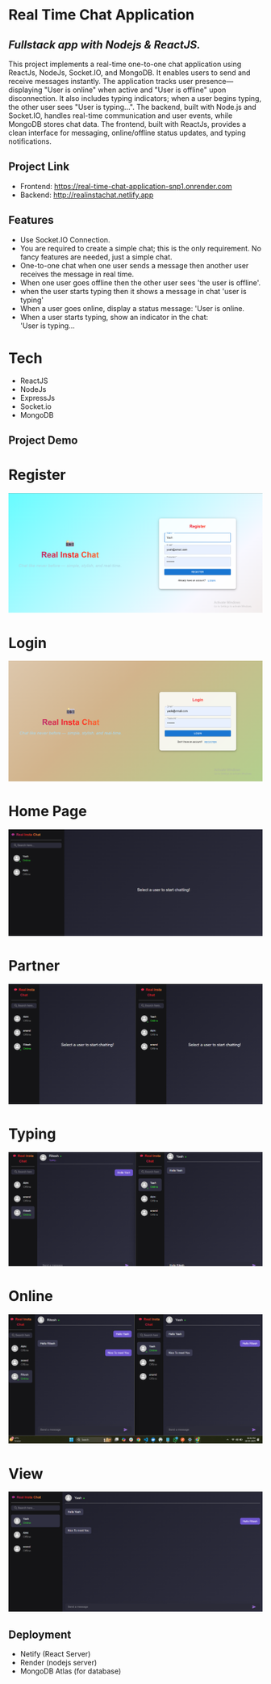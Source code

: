 # Real Time Chat Application

## _Fullstack app with Nodejs & ReactJS._

This project implements a real-time one-to-one chat application using ReactJs, NodeJs, Socket.IO, and MongoDB. It enables users to send and receive messages instantly. The application tracks user presence—displaying "User is online" when active and "User is offline" upon disconnection. It also includes typing indicators; when a user begins typing, the other user sees "User is typing...". The backend, built with Node.js and Socket.IO, handles real-time communication and user events, while MongoDB stores chat data. The frontend, built with ReactJs, provides a clean interface for messaging, online/offline status updates, and typing notifications.

## Project Link
- Frontend: https://real-time-chat-application-snp1.onrender.com
- Backend: http://realinstachat.netlify.app

## Features
- Use Socket.IO Connection.
- You are required to create a simple chat; this is the only requirement. No fancy features are needed, just a simple chat.
- One-to-one chat when one user sends a message then another user receives the message in real time.
- When one user goes offline then the other user sees 'the user is offline'.
- when the user starts typing then it shows a message in chat 'user is typing'
- When a user goes online, display a status message: 'User is online.
- When a user starts typing, show an indicator in the chat: 'User is typing...

# Tech
- ReactJS
- NodeJs
- ExpressJs
- Socket.io
- MongoDB

## Project Demo
# Register
![image](https://github.com/Yashaswi-Anand/RealTime-Chat-Frontend/blob/master/screenshots/Register.png)
# Login 
![image](https://github.com/Yashaswi-Anand/RealTime-Chat-Frontend/blob/master/screenshots/Login.png)
# Home Page
![image](https://github.com/Yashaswi-Anand/RealTime-Chat-Frontend/blob/master/screenshots/HomePage.png)
# Partner 
![image](https://github.com/Yashaswi-Anand/RealTime-Chat-Frontend/blob/master/screenshots/PartherConnected.png)
# Typing 
![image](https://github.com/Yashaswi-Anand/RealTime-Chat-Frontend/blob/master/screenshots/Typing.png)
# Online 
![image](https://github.com/Yashaswi-Anand/RealTime-Chat-Frontend/blob/master/screenshots/Online.png)
# View
![image](https://github.com/Yashaswi-Anand/RealTime-Chat-Frontend/blob/master/screenshots/View.png)

## Deployment
- Netify (React Server)
- Render (nodejs server)
- MongoDB Atlas (for database)